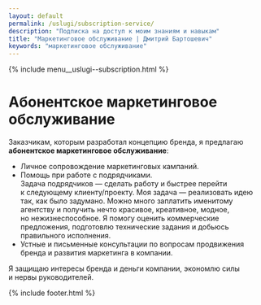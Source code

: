 ```yaml
---
layout: default
permalink: /uslugi/subscription-service/
description: "Подписка на доступ к моим знаниям и навыкам"
title: "Маркетинговое обслуживание | Дмитрий Бартошевич"
keywords: "маркетинговое обслуживание"
---
```


<div class="body__container">
  
  {% include menu__uslugi--subscription.html %}

<main class="section__content row-gap--m">
       


<div class="intro max-width-text h1"><h1 class="inline bold">Абонентское маркетинговое обслуживание</h1> </div>

<p> Заказчикам, которым разработал концепцию бренда, я&nbsp;предлагаю <b>абонентское маркетинговое обслуживание</b>: </p>
		<ul class="row-gap--s"> 
			<li class="list-li">Личное сопровождение маркетинговых кампаний. </li>
			<li class="list-li">Помощь при работе с&nbsp;подрядчиками. <br/>
		 Задача подрядчиков&nbsp;— сделать работу и&nbsp;быстрее перейти к&nbsp;следующему клиенту/проекту. Моя задача&nbsp;— реализовать идею так, как было задумано. Можно много заплатить именитому агентству и&nbsp;получить нечто красивое, креативное, модное, но&nbsp;нежизнеспособное. Я&nbsp;помогу оценить коммерческие предложения, подготовлю технические задания и&nbsp;добьюсь правильного исполнения. 
			</li>
			<li class="list-li">Устные и&nbsp;письменные консультации по&nbsp;вопросам продвижения бренда и&nbsp;развития маркетинга в&nbsp;компании. </li>
		</ul>
		<p>Я&nbsp;защищаю интересы бренда и&nbsp;деньги компании, экономлю силы и&nbsp;нервы руководителей. </p>






        
    
</main>

{% include footer.html %}
</div>



